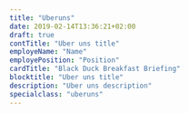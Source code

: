 ```yaml
---
title: "Uberuns"
date: 2019-02-14T13:36:21+02:00
draft: true
contTitle: "Uber uns title"
employeName: "Name"
employePosition: "Position"
cardTitle: "Black Duck Breakfast Briefing"
blocktitle: "Uber uns title"
description: "Uber uns description"
specialclass: "uberuns"
---
```


